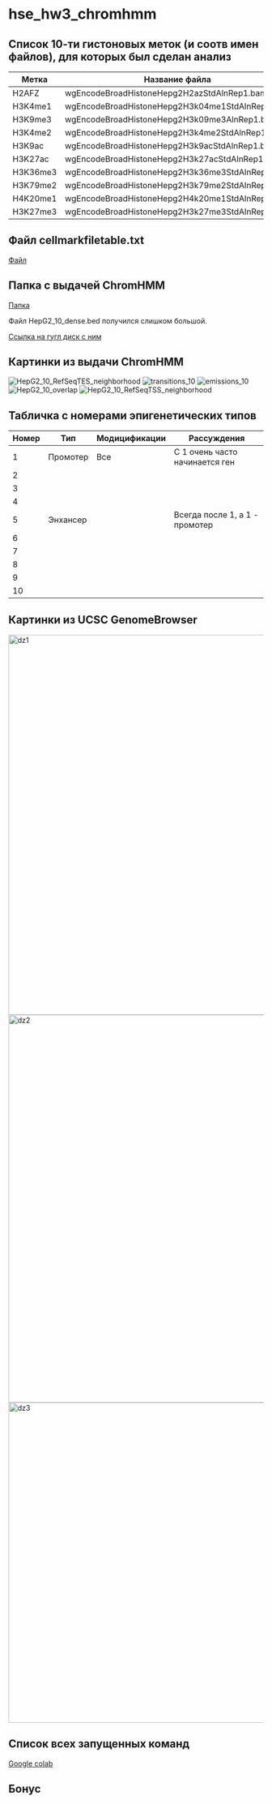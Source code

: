 # hse_hw3_chromhmm


## Список 10-ти гистоновых меток (и соотв имен файлов), для которых был сделан анализ
| Метка | Название файла |
| ------------- | ------------- | 
| H2AFZ |	wgEncodeBroadHistoneHepg2H2azStdAlnRep1.bam|
| H3K4me1 |	wgEncodeBroadHistoneHepg2H3k04me1StdAlnRep1.bam|
| H3K9me3 |	wgEncodeBroadHistoneHepg2H3k09me3AlnRep1.bam|
| H3K4me2 |	wgEncodeBroadHistoneHepg2H3k4me2StdAlnRep1.bam|
| H3K9ac | wgEncodeBroadHistoneHepg2H3k9acStdAlnRep1.bam|
| H3K27ac |	wgEncodeBroadHistoneHepg2H3k27acStdAlnRep1.bam|
| H3K36me3 |	wgEncodeBroadHistoneHepg2H3k36me3StdAlnRep1.bam|
| H3K79me2 |	wgEncodeBroadHistoneHepg2H3k79me2StdAlnRep1.bam|
| H4K20me1 |	wgEncodeBroadHistoneHepg2H4k20me1StdAlnRep1.bam|
| H3K27me3 |	wgEncodeBroadHistoneHepg2H3k27me3StdAlnRep1.bam|

## Файл cellmarkfiletable.txt

[Файл](https://raw.githubusercontent.com/Kalick153/hse_hw3_chromhmm/main/cellmarkfiletable.txt)

## Папка с выдачей ChromHMM
[Папка](https://github.com/Kalick153/hse_hw3_chromhmm/tree/main/ChromHMM_output)

Файл HepG2_10_dense.bed получился слишком большой.

[Ссылка на гугл диск с ним](https://drive.google.com/file/d/1OnSCT-FMjdbfk5L2JzXE2HqLMAzhynF2/view?usp=sharing)

## Картинки из выдачи ChromHMM
![HepG2_10_RefSeqTES_neighborhood](https://user-images.githubusercontent.com/71277325/160294954-669bbc6b-7568-4cef-b1e9-5c92476a4f5b.png)
![transitions_10](https://user-images.githubusercontent.com/71277325/160294956-aed4c6ff-a67c-451e-a3af-50435280f832.png)
![emissions_10](https://user-images.githubusercontent.com/71277325/160294957-bdf0dbe4-a14c-4286-9ca1-2a256427a07b.png)
![HepG2_10_overlap](https://user-images.githubusercontent.com/71277325/160294959-596c6ae9-30f0-41d7-9678-0eae8a68cd14.png)
![HepG2_10_RefSeqTSS_neighborhood](https://user-images.githubusercontent.com/71277325/160294974-0b59917d-93f7-499c-ae52-e8b48c55c567.png)


## Табличка с номерами эпигенетических типов
| Номер | Тип | Модицификации | Рассуждения |
| ------------- | ------------- | ------------- | ------------- | 
| 1 | Промотер | Все | С 1 очень часто начинается ген|
| 2 | | | |
| 3 | | | |
| 4 | | | |
| 5 | Энхансер | | Всегда после 1, а 1 - промотер|
| 6 | | | |
| 7 | | | |
| 8 | | | |
| 9 | | | |
| 10 | | | |

## Картинки из UCSC GenomeBrowser 

<img width="750" alt="dz1" src="https://user-images.githubusercontent.com/71277325/160297462-671be56f-eb5e-44c1-a6b2-9a054c6d3a98.PNG">
<img width="765" alt="dz2" src="https://user-images.githubusercontent.com/71277325/160297605-78abf45d-cf4a-4fdd-96fa-0ad1867f1271.PNG">
<img width="632" alt="dz3" src="https://user-images.githubusercontent.com/71277325/160298718-2ed3a52f-eaeb-4b0b-8a15-45fe5ff68231.PNG">


## Список всех запущенных команд

[Google colab](https://colab.research.google.com/drive/1O_O0F2lQUBZyER_558TBYNJpGHLS04Fg?usp=sharing)

## Бонус
